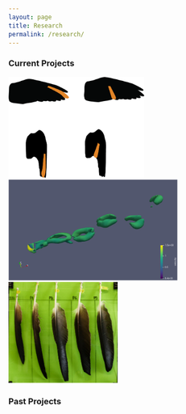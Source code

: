 ```yaml
---
layout: page
title: Research
permalink: /research/
---
```

### Current Projects
<a src="/research_pages/ffint.md">
<img border="0" alt="FFINT" src="/images/ffint.png" height="200">
</a>
<a src="/research_pages/ffint.md">
<img border="0" alt="cfd" src="/images/Q criterion.png" height="200">
</a>
</a>
<a src="/research_pages/ffint.md">
<img border="0" alt="feamorph" src="/images/_1070256.JPG" height="200">
</a></br>

### Past Projects


